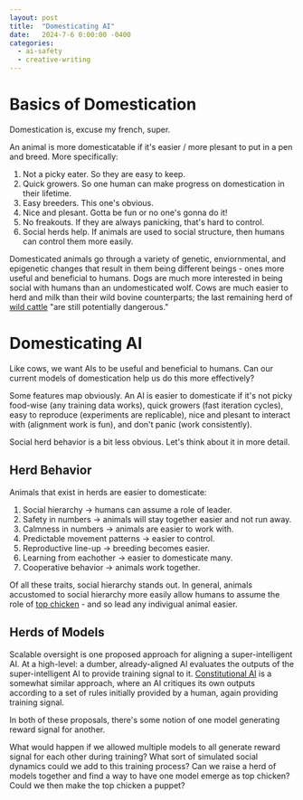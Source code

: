 ```yaml
---
layout: post
title:  "Domesticating AI"
date:   2024-7-6 0:00:00 -0400
categories:
  - ai-safety
  - creative-writing
---
```


# Basics of Domestication

Domestication is, excuse my french, super. 

An animal is more domesticatable if it's easier / more plesant to put in a pen and breed. More specifically:
1. Not a picky eater. So they are easy to keep.
2. Quick growers. So one human can make progress on domestication in their lifetime.
3. Easy breeders. This one's obvious.
4. Nice and plesant. Gotta be fun or no one's gonna do it!
5. No freakouts. If they are always panicking, that's hard to control.
6. Social herds help. If animals are used to social structure, then humans can control them more easily.

Domesticated animals go through a variety of genetic, enviornmental, and epigenetic changes that result in them being different beings - ones more useful and beneficial to humans. Dogs are much more interested in being social with humans than an undomesticated wolf. Cows are much easier to herd and milk than their wild bovine counterparts; the last remaining herd of [wild cattle](https://chillingham-castle.com/wild-cattle/) "are still potentially dangerous."

# Domesticating AI

Like cows, we want AIs to be useful and beneficial to humans. Can our current models of domestication help us do this more effectively?

Some features map obviously. An AI is easier to domesticate if it's not picky food-wise (any training data works), quick growers (fast iteration cycles), easy to reproduce (experiments are replicable), nice and plesant to interact with (alignment work is fun), and don't panic (work consistently).

Social herd behavior is a bit less obvious. Let's think about it in more detail.

## Herd Behavior

Animals that exist in herds are easier to domesticate:
1. Social hierarchy -> humans can assume a role of leader.
2. Safety in numbers -> animals will stay together easier and not run away.
3. Calmness in numbers -> animals are easier to work with.
4. Predictable movement patterns -> easier to control.
5. Reproductive line-up -> breeding becomes easier.
6. Learning from eachother -> easier to domesticate many.
7. Cooperative behavior -> animals work together. 

Of all these traits, social hierarchy stands out. In general, animals accustomed to social hierarchy more easily allow humans to assume the role of [top chicken](https://www.youtube.com/watch?v=wOmjnioNulo) - and so lead any indivigual animal easier.

## Herds of Models

Scalable oversight is one proposed approach for aligning a super-intelligent AI. At a high-level: a dumber, already-aligned AI evaluates the outputs of the super-intelligent AI to provide training signal to it. [Constitutional AI](https://arxiv.org/pdf/2212.08073) is a somewhat similar approach, where an AI critiques its own outputs according to a set of rules initially provided by a human, again providing training signal.

In both of these proposals, there's some notion of one model generating reward signal for another. 

What would happen if we allowed multiple models to all generate reward signal for each other during training? What sort of simulated social dynamics could we add to this training process? Can we raise a herd of models together and find a way to have one model emerge as top chicken? Could we then make the top chicken a puppet? 